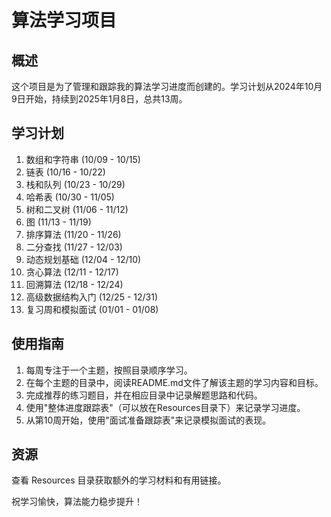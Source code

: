 # 算法学习项目

## 概述
这个项目是为了管理和跟踪我的算法学习进度而创建的。学习计划从2024年10月9日开始，持续到2025年1月8日，总共13周。

## 学习计划
1. 数组和字符串 (10/09 - 10/15)
2. 链表 (10/16 - 10/22)
3. 栈和队列 (10/23 - 10/29)
4. 哈希表 (10/30 - 11/05)
5. 树和二叉树 (11/06 - 11/12)
6. 图 (11/13 - 11/19)
7. 排序算法 (11/20 - 11/26)
8. 二分查找 (11/27 - 12/03)
9. 动态规划基础 (12/04 - 12/10)
10. 贪心算法 (12/11 - 12/17)
11. 回溯算法 (12/18 - 12/24)
12. 高级数据结构入门 (12/25 - 12/31)
13. 复习周和模拟面试 (01/01 - 01/08)

## 使用指南
1. 每周专注于一个主题，按照目录顺序学习。
2. 在每个主题的目录中，阅读README.md文件了解该主题的学习内容和目标。
3. 完成推荐的练习题目，并在相应目录中记录解题思路和代码。
4. 使用"整体进度跟踪表"（可以放在Resources目录下）来记录学习进度。
5. 从第10周开始，使用"面试准备跟踪表"来记录模拟面试的表现。

## 资源
查看 Resources 目录获取额外的学习材料和有用链接。

祝学习愉快，算法能力稳步提升！
